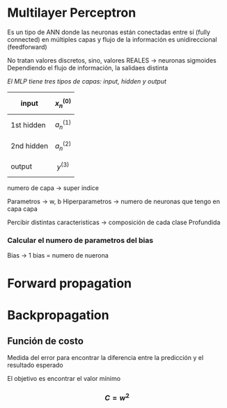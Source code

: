 # Multilayer Perceptron
Es un tipo de ANN donde las neuronas están conectadas entre sí (fully connected) en múltiples capas y flujo de la información es unidireccional (feedforward)

No tratan valores discretos, sino, valores REALES -> neuronas sigmoides
Dependiendo el flujo de información, la salidaes distinta

_El MLP tiene tres tipos de capas: input, hidden y output_

|input|$$x_n^{(0)}$$|
|-----|--------|
|1st hidden|$$a_n^{(1)}$$|
|2nd hidden|$$a_n^{(2)}$$|
|output| $$y^{(3)}$$|

numero de capa -> super indice

Parametros -> w, b
Hiperparametros -> numero de neuronas que tengo en capa capa

Percibir distintas caracteristicas -> composición de cada clase
Profundida

### Calcular el numero de parametros del bias
Bias -> 1 bias = numero de nuerona

# Forward propagation

# Backpropagation
## Función de costo
Medida del error para encontrar la diferencia entre la predicción y el resultado esperado

El objetivo es encontrar el valor mínimo
### $$C = w^2$$



